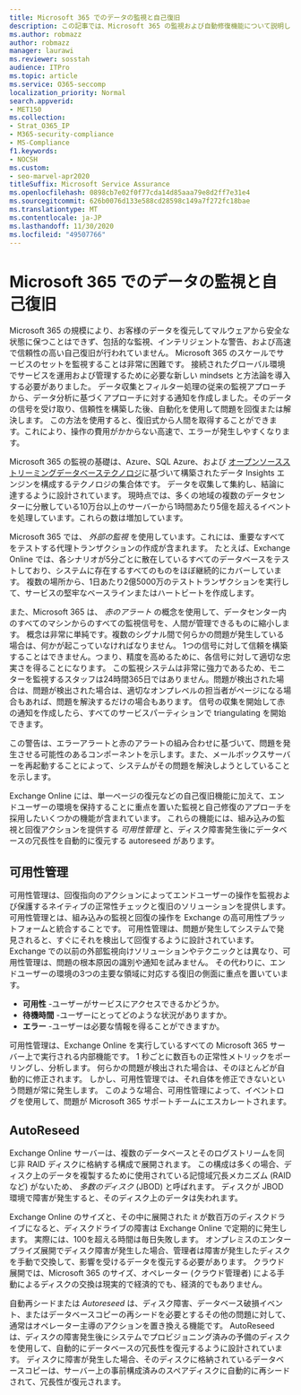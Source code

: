 ```yaml
---
title: Microsoft 365 でのデータの監視と自己復旧
description: この記事では、Microsoft 365 の監視および自動修復機能について説明します。
ms.author: robmazz
author: robmazz
manager: laurawi
ms.reviewer: sosstah
audience: ITPro
ms.topic: article
ms.service: O365-seccomp
localization_priority: Normal
search.appverid:
- MET150
ms.collection:
- Strat_O365_IP
- M365-security-compliance
- MS-Compliance
f1.keywords:
- NOCSH
ms.custom:
- seo-marvel-apr2020
titleSuffix: Microsoft Service Assurance
ms.openlocfilehash: 0898cb7e02f0f77cda14d85aaa79e8d2ff7e31e4
ms.sourcegitcommit: 626b0076d133e588cd28598c149a7f272fc18bae
ms.translationtype: MT
ms.contentlocale: ja-JP
ms.lasthandoff: 11/30/2020
ms.locfileid: "49507766"
---
```

# <a name="data-monitoring-and-self-healing-in-microsoft-365"></a>Microsoft 365 でのデータの監視と自己復旧

Microsoft 365 の規模により、お客様のデータを復元してマルウェアから安全な状態に保つことはできず、包括的な監視、インテリジェントな警告、および高速で信頼性の高い自己復旧が行われていません。 Microsoft 365 のスケールでサービスのセットを監視することは非常に困難です。 接続されたグローバル環境でサービスを運用および管理するために必要な新しい mindsets と方法論を導入する必要がありました。 データ収集とフィルター処理の従来の監視アプローチから、データ分析に基づくアプローチに対する通知を作成しました。そのデータの信号を受け取り、信頼性を構築した後、自動化を使用して問題を回復または解決します。 この方法を使用すると、復旧式から人間を取得することができます。これにより、操作の費用がかからない高速で、エラーが発生しやすくなります。 

Microsoft 365 の監視の基礎は、Azure、SQL Azure、および [オープンソースストリーミングデータベーステクノロジ](https://cassandra.apache.org/)に基づいて構築されたデータ Insights エンジンを構成するテクノロジの集合体です。 データを収集して集約し、結論に達するように設計されています。 現時点では、多くの地域の複数のデータセンターに分散している10万台以上のサーバーから1時間あたり5億を超えるイベントを処理しています。これらの数は増加しています。 

Microsoft 365 では、 *外部の監視* を使用しています。これには、重要なすべてをテストする代理トランザクションの作成が含まれます。 たとえば、Exchange Online では、各シナリオが5分ごとに散在しているすべてのデータベースをテストしており、システムに存在するすべてのものをほぼ継続的にカバーしています。 複数の場所から、1日あたり2億5000万のテストトランザクションを実行して、サービスの堅牢なベースラインまたはハートビートを作成します。 

また、Microsoft 365 は、 *赤のアラート* の概念を使用して、データセンター内のすべてのマシンからのすべての監視信号を、人間が管理できるものに縮小します。 概念は非常に単純です。複数のシグナル間で何らかの問題が発生している場合は、何かが起こっていなければなりません。 1つの信号に対して信頼を構築することはできません。つまり、精度を高めるために、各信号に対して適切な忠実さを得ることになります。 この監視システムは非常に強力であるため、モニターを監視するスタッフは24時間365日ではありません。問題が検出された場合は、問題が検出された場合は、適切なオンプレベルの担当者がページになる場合もあれば、問題を解決するだけの場合もあります。 信号の収集を開始して赤の通知を作成したら、すべてのサービスパーティションで triangulating を開始できます。 

この警告は、エラーアラートと赤のアラートの組み合わせに基づいて、問題を発生させる可能性のあるコンポーネントを示します。また、メールボックスサーバーを再起動することによって、システムがその問題を解決しようとしていることを示します。 

Exchange Online には、単一ページの復元などの自己復旧機能に加えて、エンドユーザーの環境を保持することに重点を置いた監視と自己修復のアプローチを採用したいくつかの機能が含まれています。 これらの機能には、組み込みの監視と回復アクションを提供する *可用性管理* と、ディスク障害発生後にデータベースの冗長性を自動的に復元する autoreseed があります。 

## <a name="managed-availability"></a>可用性管理 

可用性管理は、回復指向のアクションによってエンドユーザーの操作を監視および保護するネイティブの正常性チェックと復旧のソリューションを提供します。 可用性管理とは、組み込みの監視と回復の操作を Exchange の高可用性プラットフォームと統合することです。 可用性管理は、問題が発生してシステムで発見されると、すぐにそれを検出して回復するように設計されています。 Exchange での以前の外部監視向けソリューションやテクニックとは異なり、可用性管理は、問題の根本原因の識別や通知を試みません。 その代わりに、エンドユーザーの環境の3つの主要な領域に対応する復旧の側面に重点を置いています。

- **可用性** -ユーザーがサービスにアクセスできるかどうか。 
- **待機時間** -ユーザーにとってどのような状況がありますか。 
- **エラー** -ユーザーは必要な情報を得ることができますか。 

可用性管理は、Exchange Online を実行しているすべての Microsoft 365 サーバー上で実行される内部機能です。 1 秒ごとに数百もの正常性メトリックをポーリングし、分析します。 何らかの問題が検出された場合は、そのほとんどが自動的に修正されます。 しかし、可用性管理では、それ自体を修正できないという問題が常に発生します。 このような場合、可用性管理によって、イベントログを使用して、問題が Microsoft 365 サポートチームにエスカレートされます。

## <a name="autoreseed"></a>AutoReseed

Exchange Online サーバーは、複数のデータベースとそのログストリームを同じ非 RAID ディスクに格納する構成で展開されます。 この構成は多くの場合、ディスク上のデータを複製するために使用されている記憶域冗長メカニズム (RAID など) がないため、 *多数のディスク* (JBOD) と呼ばれます。 ディスクが JBOD 環境で障害が発生すると、そのディスク上のデータは失われます。 

Exchange Online のサイズと、その中に展開された it が数百万のディスクドライブになると、ディスクドライブの障害は Exchange Online で定期的に発生します。 実際には、100を超える時間は毎日失敗します。 オンプレミスのエンタープライズ展開でディスク障害が発生した場合、管理者は障害が発生したディスクを手動で交換して、影響を受けるデータを復元する必要があります。 クラウド展開では、Microsoft 365 のサイズ、オペレーター (クラウド管理者) による手動によるディスクの交換は現実的で経済的でも、経済的でもありません。 

自動再シードまたは *Autoreseed* は、ディスク障害、データベース破損イベント、またはデータベースコピーの再シードを必要とするその他の問題に対して、通常はオペレーター主導のアクションを置き換える機能です。 AutoReseed は、ディスクの障害発生後にシステムでプロビジョニング済みの予備のディスクを使用して、自動的にデータベースの冗長性を復元するように設計されています。 ディスクに障害が発生した場合、そのディスクに格納されているデータベースコピーは、サーバー上の事前構成済みのスペアディスクに自動的に再シードされて、冗長性が復元されます。 